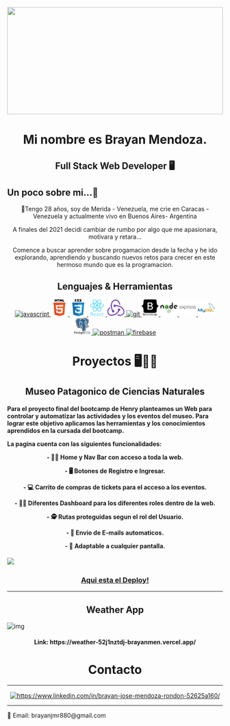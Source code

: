 <img width="100%" height="250px" src="https://www.pandaancha.mx/plds/articulos/froala/code%2003-500x281-38415426.gif">
<h1 align="center"> Mi nombre es Brayan Mendoza. </h1>

<h2 align="center"> Full Stack Web Developer 🖥️</h2>

<h2>Un poco sobre mi...💬</h2>

<p align="center">📢Tengo 28 años, soy de Merida - Venezuela, me crie en Caracas - Venezuela y actualmente vivo en Buenos Aires- Argentina</p>
<p align="center"> A finales del 2021 decidi cambiar de rumbo por algo que me apasionara, motivara y retara...</p>
<p align="center">Comence a buscar aprender sobre progamacion desde la fecha y he ido explorando, aprendiendo y buscando nuevos retos para crecer en este hermoso mundo que es la  programacion.</p>


<h2 align="center">Lenguajes & Herramientas</h2>
<p align="center" dir="auto"> 
<a href="https://developer.mozilla.org/en-US/docs/Web/JavaScript" target="_blank" rel="noreferrer"> <img src="https://upload.wikimedia.org/wikipedia/commons/thumb/d/d4/Javascript-shield.svg/397px-Javascript-shield.svg.png?20180912181046" alt="javascript" width="30" height="40"/> </a>
<a href="https://www.w3.org/html/" rel="nofollow"> <img src="https://raw.githubusercontent.com/devicons/devicon/master/icons/html5/html5-original-wordmark.svg" alt="html5" width="40" height="40" style="max-width: 100%;"> </a> 
<a href="https://www.w3schools.com/css/" rel="nofollow"> <img src="https://raw.githubusercontent.com/devicons/devicon/master/icons/css3/css3-original-wordmark.svg" alt="css3" width="40" height="40" style="max-width: 100%;"> </a>
<a href="https://reactjs.org/" rel="nofollow"> <img src="https://raw.githubusercontent.com/devicons/devicon/master/icons/react/react-original-wordmark.svg" alt="react" width="40" height="40" style="max-width: 100%;"> </a> 
<a href="https://redux.js.org" rel="nofollow"> <img src="https://raw.githubusercontent.com/devicons/devicon/master/icons/redux/redux-original.svg" alt="redux" width="40" height="40" style="max-width: 100%;"> </a>  
<a href="https://git-scm.com/" target="_blank" rel="noreferrer"> <img src="https://www.vectorlogo.zone/logos/git-scm/git-scm-icon.svg" alt="git" width="40" height="40"/> </a>
<a href="https://getbootstrap.com" rel="nofollow"> <img src="https://raw.githubusercontent.com/devicons/devicon/master/icons/bootstrap/bootstrap-plain-wordmark.svg" alt="bootstrap" width="40" height="40" style="max-width: 100%;"> </a> 
<a href="https://nodejs.org" rel="nofollow"> <img src="https://raw.githubusercontent.com/devicons/devicon/master/icons/nodejs/nodejs-original-wordmark.svg" alt="nodejs" width="40" height="40" style="max-width: 100%;"> </a> 
<a href="https://expressjs.com" rel="nofollow"> <img src="https://raw.githubusercontent.com/devicons/devicon/master/icons/express/express-original-wordmark.svg" alt="express" width="40" height="40" style="max-width: 100%;"> </a> 
<a href="https://www.mysql.com/" rel="nofollow"> <img src="https://raw.githubusercontent.com/devicons/devicon/master/icons/mysql/mysql-original-wordmark.svg" alt="mysql" width="40" height="40" style="max-width: 100%;"> </a>
<a href="https://www.postgresql.org" rel="nofollow"> <img src="https://raw.githubusercontent.com/devicons/devicon/master/icons/postgresql/postgresql-original-wordmark.svg" alt="postgresql" width="40" height="40" style="max-width: 100%;"> </a>
<a href="https://postman.com" rel="nofollow"> <img src="https://camo.githubusercontent.com/93b32389bf746009ca2370de7fe06c3b5146f4c99d99df65994f9ced0ba41685/68747470733a2f2f7777772e766563746f726c6f676f2e7a6f6e652f6c6f676f732f676574706f73746d616e2f676574706f73746d616e2d69636f6e2e737667" alt="postman" width="40" height="40" data-canonical-src="https://www.vectorlogo.zone/logos/getpostman/getpostman-icon.svg" style="max-width: 100%;"> </a> 
<a href="https://firebase.google.com/" rel="nofollow"> <img src="https://camo.githubusercontent.com/dd4b2422ed3bfc9da88c43d18550375c66f9584327dff7ecc19315ce50b96f07/68747470733a2f2f7777772e766563746f726c6f676f2e7a6f6e652f6c6f676f732f66697265626173652f66697265626173652d69636f6e2e737667" alt="firebase" width="40" height="40" data-canonical-src="https://www.vectorlogo.zone/logos/firebase/firebase-icon.svg" style="max-width: 100%;"> </a>  
</p>

<h1 align="center">Proyectos 🖥️👨‍💻</h1>
<h2 align="center">Museo Patagonico de Ciencias Naturales</h2>

<h4><p> Para el proyecto final del bootcamp de Henry planteamos un Web para controlar y automatizar las actividades y los eventos del museo. Para lograr este objetivo aplicamos las herramientas y los conocimientos aprendidos en la cursada del bootcamp. </p>
<p>La pagina cuenta con las siguientes funcionalidades:</p>
   
   <p align="center">- 👨‍💻 Home y Nav Bar con acceso a toda la web.</p>
   <p align="center">- 🖥️ Botones de Registro e Ingresar.</p>
   <p align="center">- 💻 Carrito de compras de tickets para el acceso a los eventos.</p>
   <p align="center">- 👨‍💻 Diferentes Dashboard para los diferentes roles dentro de la web.</p>
   <p align="center">- 🕵️ Rutas proteguidas segun el rol del Usuario.</p>
   <p align="center">- 📧 Envio de E-mails automaticos.</p>
   <p align="center">- 📲 Adaptable a cualquier pantalla.</p></h4>
   
   
<img src="https://user-images.githubusercontent.com/73863384/223559638-70c21663-5916-44f2-bee0-34d4585041b2.png"/>
 <h3 align="center"><a href="https://pf-museo-front-end-pf09henry.vercel.app/"> Aqui esta el Deploy! </a></h3>
 
  <hr></hr>
 
 <h2 align="center"> Weather App </h2>
<a hrfe="weather-52j1nztdj-brayanmen.vercel.app/"><img src="https://res.cloudinary.com/dug6prcyv/image/upload/v1678242208/Weather_fsuhxn.png" alt="img"></a>
<h4 align="center"> Link: https://weather-52j1nztdj-brayanmen.vercel.app/ </h4>
 
 
 <h1 align="center">Contacto</h1>
 <hr></hr>
<p align="center">
<a href="https://www.linkedin.com/in/brayan-jose-mendoza-rondon-52625a160/" target="blank"><img align="center" src="https://raw.githubusercontent.com/rahuldkjain/github-profile-readme-generator/master/src/images/icons/Social/linked-in-alt.svg" alt="https://www.linkedin.com/in/brayan-jose-mendoza-rondon-52625a160/" height="30" width="40" /></a>
<hr></hr>
📧 Email: brayanjmr880@gmail.com 
</p>

